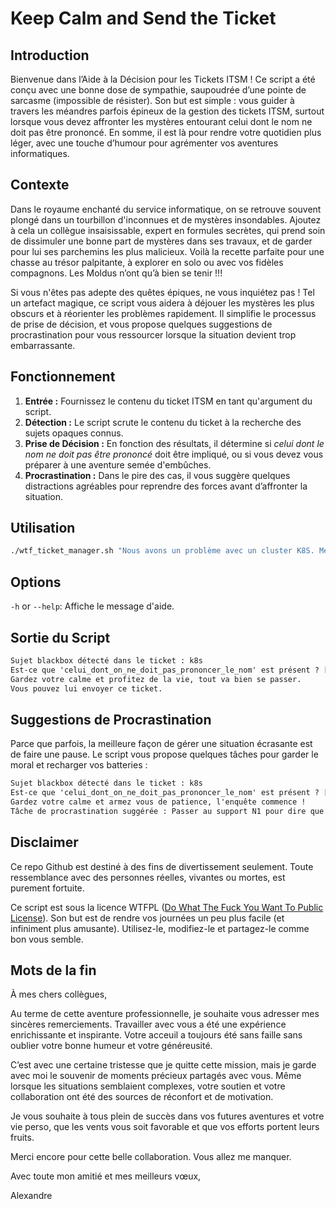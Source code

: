 # Keep Calm and Send the Ticket

## Introduction

Bienvenue dans l’Aide à la Décision pour les Tickets ITSM ! Ce script a été conçu avec une bonne dose de sympathie, saupoudrée d’une pointe de sarcasme (impossible de résister). Son but est simple : vous guider à travers les méandres parfois épineux de la gestion des tickets ITSM, surtout lorsque vous devez affronter les mystères entourant celui dont le nom ne doit pas être prononcé. En somme, il est là pour rendre votre quotidien plus léger, avec une touche d’humour pour agrémenter vos aventures informatiques.

## Contexte

Dans le royaume enchanté du service informatique, on se retrouve souvent plongé dans un tourbillon d'inconnues et de mystères insondables. Ajoutez à cela un collègue insaisissable, expert en formules secrètes, qui prend soin de dissimuler une bonne part de mystères dans ses travaux, et de garder pour lui ses parchemins les plus malicieux. Voilà la recette parfaite pour une chasse au trésor palpitante, à explorer en solo ou avec vos fidèles compagnons. Les Moldus n’ont qu’à bien se tenir !!!

Si vous n'êtes pas adepte des quêtes épiques, ne vous inquiétez pas ! Tel un artefact magique, ce script vous aidera à déjouer les mystères les plus obscurs et à réorienter les problèmes rapidement. Il simplifie le processus de prise de décision, et vous propose quelques suggestions de procrastination pour vous ressourcer lorsque la situation devient trop embarrassante.

## Fonctionnement

1. **Entrée :** Fournissez le contenu du ticket ITSM en tant qu'argument du script.
2. **Détection :** Le script scrute le contenu du ticket à la recherche des sujets opaques connus.
3. **Prise de Décision :** En fonction des résultats, il détermine si *celui dont le nom ne doit pas être prononcé* doit être impliqué, ou si vous devez vous préparer à une aventure semée d'embûches.
4. **Procrastination :** Dans le pire des cas, il vous suggère quelques distractions agréables pour reprendre des forces avant d’affronter la situation.

## Utilisation

```bash
./wtf_ticket_manager.sh "Nous avons un problème avec un cluster K8S. Merci votre aide !"
```

## Options
`-h` or `--help`: Affiche le message d'aide.

## Sortie du Script

```txt
Sujet blackbox détecté dans le ticket : k8s
Est-ce que 'celui_dont_on_ne_doit_pas_prononcer_le_nom' est présent ? [O/n] o
Gardez votre calme et profitez de la vie, tout va bien se passer.
Vous pouvez lui envoyer ce ticket.
```

## Suggestions de Procrastination
Parce que parfois, la meilleure façon de gérer une situation écrasante est de faire une pause. Le script vous propose quelques tâches pour garder le moral et recharger vos batteries :

```txt
Sujet blackbox détecté dans le ticket : k8s
Est-ce que 'celui_dont_on_ne_doit_pas_prononcer_le_nom' est présent ? [O/n] n
Gardez votre calme et armez vous de patience, l'enquête commence !
Tâche de procrastination suggérée : Passer au support N1 pour dire que votre PC chauffe
```

## Disclaimer

Ce repo Github est destiné à des fins de divertissement seulement. Toute ressemblance avec des personnes réelles, vivantes ou mortes, est purement fortuite.    

Ce script est sous la licence WTFPL ([Do What The Fuck You Want To Public License](https://fr.wikipedia.org/wiki/WTFPL)). Son but est de rendre vos journées un peu plus facile (et infiniment plus amusante). Utilisez-le, modifiez-le et partagez-le comme bon vous semble.

## Mots de la fin

À mes chers collègues,

Au terme de cette aventure professionnelle, je souhaite vous adresser mes sincères remerciements. Travailler avec vous a été une expérience enrichissante et inspirante. Votre acceuil a toujours été sans faille sans oublier votre bonne humeur et votre généreusité. 

C’est avec une certaine tristesse que je quitte cette mission, mais je garde avec moi le souvenir de moments précieux partagés avec vous. Même lorsque les situations semblaient complexes, votre soutien et votre collaboration ont été des sources de réconfort et de motivation.

Je vous souhaite à tous plein de succès dans vos futures aventures et votre vie perso, que les vents vous soit favorable et que vos efforts portent leurs fruits.

Merci encore pour cette belle collaboration. Vous allez me manquer.

Avec toute mon amitié et mes meilleurs vœux,

Alexandre